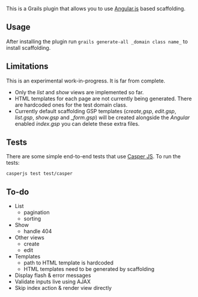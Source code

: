 This is a Grails plugin that allows you to use [Angular.js](http://angularjs.org/) based scaffolding.

## Usage

After installing the plugin run `grails generate-all _domain class name_` to install scaffolding.

## Limitations

This is an experimental work-in-progress. It is far from complete.

- Only the _list_ and _show_ views are implemented so far.
- HTML templates for each page are not currently being generated. There are hardcoded ones for the test domain class.
- Currently default scaffolding GSP templates (_create,gsp_, _edit.gsp_, _list.gsp_, _show.gsp_ and __form.gsp_) will be created alongside the _Angular_ enabled _index.gsp_ you can delete these extra files.

## Tests

There are some simple end-to-end tests that use [Casper JS](http://casperjs.org/). To run the tests:

	casperjs test test/casper

## To-do

- List
    - pagination
    - sorting
- Show
	- handle 404
- Other views
    - create
    - edit
- Templates
    - path to HTML template is hardcoded
    - HTML templates need to be generated by scaffolding
- Display flash & error messages
- Validate inputs live using AJAX
- Skip index action & render view directly
